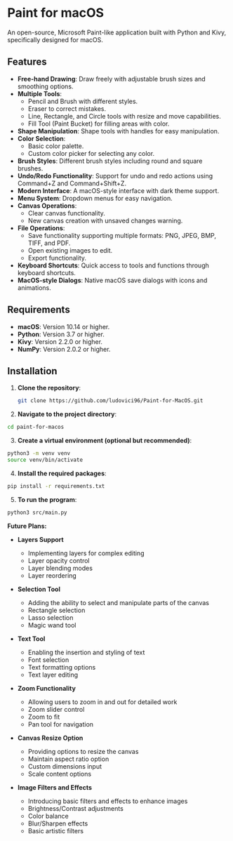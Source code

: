 # Paint for macOS

An open-source, Microsoft Paint-like application built with Python and Kivy, specifically designed for macOS.

## Features

- **Free-hand Drawing**: Draw freely with adjustable brush sizes and smoothing options.
- **Multiple Tools**:
  - Pencil and Brush with different styles.
  - Eraser to correct mistakes.
  - Line, Rectangle, and Circle tools with resize and move capabilities.
  - Fill Tool (Paint Bucket) for filling areas with color.
- **Shape Manipulation**: Shape tools with handles for easy manipulation.
- **Color Selection**:
  - Basic color palette.
  - Custom color picker for selecting any color.
- **Brush Styles**: Different brush styles including round and square brushes.
- **Undo/Redo Functionality**: Support for undo and redo actions using Command+Z and Command+Shift+Z.
- **Modern Interface**: A macOS-style interface with dark theme support.
- **Menu System**: Dropdown menus for easy navigation.
- **Canvas Operations**:
  - Clear canvas functionality.
  - New canvas creation with unsaved changes warning.
- **File Operations**:
  - Save functionality supporting multiple formats: PNG, JPEG, BMP, TIFF, and PDF.
  - Open existing images to edit.
  - Export functionality.
- **Keyboard Shortcuts**: Quick access to tools and functions through keyboard shortcuts.
- **MacOS-style Dialogs**: Native macOS save dialogs with icons and animations.

## Requirements

- **macOS**: Version 10.14 or higher.
- **Python**: Version 3.7 or higher.
- **Kivy**: Version 2.2.0 or higher.
- **NumPy**: Version 2.0.2 or higher.

## Installation

1. **Clone the repository**:
   ```bash
   git clone https://github.com/ludovici96/Paint-for-MacOS.git
   ```

2. **Navigate to the project directory**:
  ```bash
  cd paint-for-macos
  ```

3. **Create a virtual environment (optional but recommended)**:
  ```bash
  python3 -m venv venv
  source venv/bin/activate
  ```

4. **Install the required packages**:
  ```bash
  pip install -r requirements.txt
  ```

5. **To run the program**:
  ```bash
  python3 src/main.py
  ```

**Future Plans:**

* **Layers Support**
  - Implementing layers for complex editing
  - Layer opacity control
  - Layer blending modes
  - Layer reordering

* **Selection Tool** 
  - Adding the ability to select and manipulate parts of the canvas
  - Rectangle selection
  - Lasso selection
  - Magic wand tool
  
* **Text Tool**
  - Enabling the insertion and styling of text
  - Font selection
  - Text formatting options
  - Text layer editing

* **Zoom Functionality**
  - Allowing users to zoom in and out for detailed work
  - Zoom slider control
  - Zoom to fit
  - Pan tool for navigation

* **Canvas Resize Option**
  - Providing options to resize the canvas
  - Maintain aspect ratio option
  - Custom dimensions input
  - Scale content options

* **Image Filters and Effects**
  - Introducing basic filters and effects to enhance images
  - Brightness/Contrast adjustments
  - Color balance
  - Blur/Sharpen effects
  - Basic artistic filters
